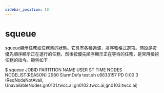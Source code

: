 ```yaml
---
sidebar_position: 10
---
```


# squeue
    
squeue顯示任務或任務集的狀態。它具有各種過濾，排序和格式選項。預設是按優先順序顯示正在運行的任務，然後按優先順序顯示正在等待的任務，是常用檢視任務的指令。範例如下：

<div style={{'background-color':'black', 'color':'white', 'padding':'20px'}}>
    
$ squeue
JOBID  PARTITION  NAME  USER     ST   TIME  NODES NODELIST(REASON)
2980  SlurmDefa   test.sh  u9833157  PD  0:00    3   (ReqNodeNotAvail, UnavailableNodes:gn0101.twcc.ai,gn0102.twcc.ai,gn0103.twcc.ai)

</div>